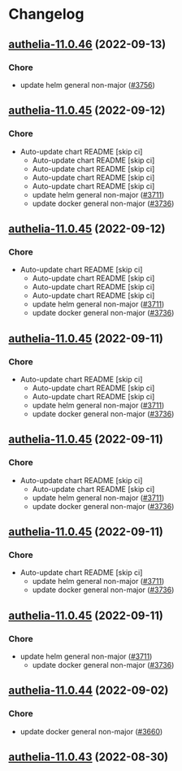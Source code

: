 # Changelog



## [authelia-11.0.46](https://github.com/truecharts/charts/compare/authelia-11.0.45...authelia-11.0.46) (2022-09-13)

### Chore

- update helm general non-major ([#3756](https://github.com/truecharts/charts/issues/3756))




## [authelia-11.0.45](https://github.com/truecharts/charts/compare/authelia-11.0.44...authelia-11.0.45) (2022-09-12)

### Chore

- Auto-update chart README [skip ci]
  - Auto-update chart README [skip ci]
  - Auto-update chart README [skip ci]
  - Auto-update chart README [skip ci]
  - Auto-update chart README [skip ci]
  - update helm general non-major ([#3711](https://github.com/truecharts/charts/issues/3711))
  - update docker general non-major ([#3736](https://github.com/truecharts/charts/issues/3736))




## [authelia-11.0.45](https://github.com/truecharts/charts/compare/authelia-11.0.44...authelia-11.0.45) (2022-09-12)

### Chore

- Auto-update chart README [skip ci]
  - Auto-update chart README [skip ci]
  - Auto-update chart README [skip ci]
  - Auto-update chart README [skip ci]
  - update helm general non-major ([#3711](https://github.com/truecharts/charts/issues/3711))
  - update docker general non-major ([#3736](https://github.com/truecharts/charts/issues/3736))




## [authelia-11.0.45](https://github.com/truecharts/charts/compare/authelia-11.0.44...authelia-11.0.45) (2022-09-11)

### Chore

- Auto-update chart README [skip ci]
  - Auto-update chart README [skip ci]
  - Auto-update chart README [skip ci]
  - update helm general non-major ([#3711](https://github.com/truecharts/charts/issues/3711))
  - update docker general non-major ([#3736](https://github.com/truecharts/charts/issues/3736))




## [authelia-11.0.45](https://github.com/truecharts/charts/compare/authelia-11.0.44...authelia-11.0.45) (2022-09-11)

### Chore

- Auto-update chart README [skip ci]
  - Auto-update chart README [skip ci]
  - update helm general non-major ([#3711](https://github.com/truecharts/charts/issues/3711))
  - update docker general non-major ([#3736](https://github.com/truecharts/charts/issues/3736))




## [authelia-11.0.45](https://github.com/truecharts/charts/compare/authelia-11.0.44...authelia-11.0.45) (2022-09-11)

### Chore

- Auto-update chart README [skip ci]
  - update helm general non-major ([#3711](https://github.com/truecharts/charts/issues/3711))
  - update docker general non-major ([#3736](https://github.com/truecharts/charts/issues/3736))




## [authelia-11.0.45](https://github.com/truecharts/charts/compare/authelia-11.0.44...authelia-11.0.45) (2022-09-11)

### Chore

- update helm general non-major ([#3711](https://github.com/truecharts/charts/issues/3711))
  - update docker general non-major ([#3736](https://github.com/truecharts/charts/issues/3736))




## [authelia-11.0.44](https://github.com/truecharts/charts/compare/authelia-11.0.43...authelia-11.0.44) (2022-09-02)

### Chore

- update docker general non-major ([#3660](https://github.com/truecharts/charts/issues/3660))




## [authelia-11.0.43](https://github.com/truecharts/charts/compare/authelia-11.0.42...authelia-11.0.43) (2022-08-30)

